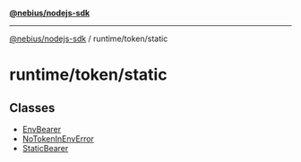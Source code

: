 [**@nebius/nodejs-sdk**](../../../README.md)

---

[@nebius/nodejs-sdk](../../../README.md) / runtime/token/static

# runtime/token/static

## Classes

- [EnvBearer](classes/EnvBearer.md)
- [NoTokenInEnvError](classes/NoTokenInEnvError.md)
- [StaticBearer](classes/StaticBearer.md)
